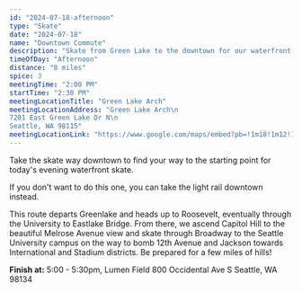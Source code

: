 ```yaml
---
id: "2024-07-18-afternoon"
type: "Skate"
date: "2024-07-18"
name: "Downtown Commute"
description: "Skate from Green Lake to the downtown for our waterfront skate"
timeOfDay: "Afternoon"
distance: "8 miles"
spice: 3
meetingTime: "2:00 PM"
startTime: "2:30 PM"
meetingLocationTitle: "Green Lake Arch"
meetingLocationAddress: "Green Lake Arch\n
7201 East Green Lake Dr N\n
Seattle, WA 98115"
meetingLocationLink: "https://www.google.com/maps/embed?pb=!1m18!1m12!1m3!1d6203.613222512954!2d-122.3384989246565!3d47.67902958150348!2m3!1f0!2f0!3f0!3m2!1i1024!2i768!4f13.1!3m3!1m2!1s0x549015254dcb9fd1%3A0x4370ed6fff0037fd!2sGreen%20Lake%20Arch!5e0!3m2!1sen!2sus!4v1720154839639!5m2!1sen!2sus"
---
```


Take the skate way downtown to find your way to the starting point for today's evening waterfront skate.

If you don't want to do this one, you can take the light rail downtown instead.

This route departs Greenlake and heads up to Roosevelt, eventually through the University to Eastlake Bridge. From there, we ascend Capitol Hill to the beautiful Melrose Avenue view and skate through Broadway to the Seattle University campus on the way to bomb 12th Avenue and Jackson towards International and Stadium districts. Be prepared for a few miles of hills!

<!--
**Route Details:**
- Leaves Green Lake Arch at 2:00 PM
- Up Ravenna to Roosevelt
- Roosevelt through UW
- Eastlake Bridge
- Left on Roanoke
- Through Alleyway to Bike Track (Cameron or Michael know)
- Along Lakeview Blvd to Melrose Path
- Melrose to Pine
- Pine to 11th
- Through Seattle University to 12th
- 12th to Jackson
- Right on Jackson - Down to stadiums for evening skate
-->

**Finish at:** 5:00 - 5:30pm, Lumen Field
800 Occidental Ave S
Seattle, WA 98134
